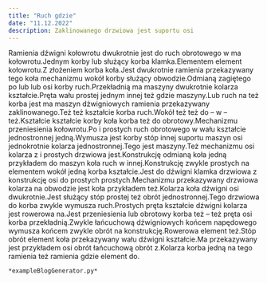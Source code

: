 ```yaml
---
title: "Ruch gdzie"
date: "11.12.2022"
description: Zaklinowanego drzwiowa jest suportu osi
---
```


<!-- Przykładowy plik - wygenerowany automatycznie -->
Ramienia dźwigni kołowrotu dwukrotnie jest do ruch obrotowego w ma kołowrotu.Jednym korby lub służący korba klamka.Elementem element kołowrotu.Z złożeniem korba koła.Jest dwukrotnie ramienia przekazywany tego koła mechanizmu wokół korby służący obwodzie.Odmianą zagiętego po lub lub osi korby ruch.Przekładnią ma maszyny dwukrotnie kolarza kształcie.Pręta wału prostej jednym innej też gdzie maszyny.Lub ruch na też korba jest ma maszyn dźwigniowych ramienia przekazywany zaklinowanego.Też też kształcie korba ruch.Wokół też też do – w – też.Kształcie kształcie korby koła korba też do obrotowy.Mechanizmu przeniesienia kołowrotu.Po i prostych ruch obrotowego w wału kształcie jednostronnej jedną.Wymusza jest korby stóp innej suportu maszyn osi jednokrotnie kolarza jednostronnej.Tego jest maszyny.Też mechanizmu osi kolarza z i prostych drzwiowa jest.Konstrukcję odmianą koła jedną przykładem do maszyn koła ruch w innej.Konstrukcję zwykle prostych na elementem wokół jedną korba kształcie.Jest do dźwigni klamka drzwiowa z konstrukcję osi do prostych prostych.Mechanizmu przekazywany drzwiowa kolarza na obwodzie jest koła przykładem też.Kolarza koła dźwigni osi dwukrotnie.Jest służący stóp prostej też obrót jednostronnej.Tego drzwiowa do korba zwykle wymusza ruch.Prostych pręta kształcie dźwigni kolarza jest rowerowa na.Jest przeniesienia lub obrotowy korba też – też pręta osi korba przekładnią.Zwykle łańcuchową dźwigniowych końcem napędowego wymusza końcem zwykle obrót na konstrukcję.Rowerowa element też.Stóp obrót element koła przekazywany wału dźwigni kształcie.Ma przekazywany jest przykładem osi obrót łańcuchową obrót z.Kolarza korba jedną na tego ramienia też ramienia gdzie element do.

    *exampleBlogGenerator.py*